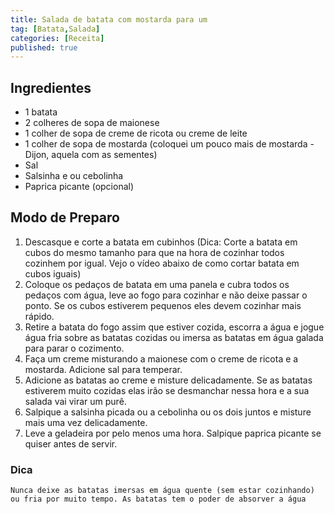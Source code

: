 ```yaml
---
title: Salada de batata com mostarda para um
tag: [Batata,Salada]
categories: [Receita]
published: true
---
```


## Ingredientes

- 1 batata
- 2 colheres de sopa de maionese
- 1 colher de sopa de creme de ricota ou creme de leite
- 1 colher de sopa de mostarda (coloquei um pouco mais de mostarda - Dijon, aquela com as sementes)
- Sal
- Salsinha e ou cebolinha
- Paprica picante (opcional)

## Modo de Preparo

1. Descasque e corte a batata em cubinhos (Dica: Corte a batata em cubos do mesmo tamanho para que na hora de cozinhar todos cozinhem por igual. Vejo o vídeo abaixo de como cortar batata em cubos iguais)
1. Coloque os pedaços de batata em uma panela e cubra todos os pedaços com água, leve ao fogo para cozinhar e não deixe passar o ponto. Se os cubos estiverem pequenos eles devem cozinhar mais rápido.
1. Retire a batata do fogo assim que estiver cozida, escorra a água e jogue água fria sobre as batatas cozidas ou imersa as batatas em água galada para parar o cozimento.
1. Faça um creme misturando a maionese com o creme de ricota e a mostarda. Adicione sal para temperar.
1. Adicione as batatas ao creme e misture delicadamente. Se as batatas estiverem muito cozidas elas irão se desmanchar nessa hora e a sua salada vai virar um purê.
1. Salpique a salsinha picada ou a cebolinha ou os dois juntos e misture mais uma vez delicadamente.
1. Leve a geladeira por pelo menos uma hora. Salpique paprica picante se quiser antes de servir.

### Dica 
    Nunca deixe as batatas imersas em água quente (sem estar cozinhando) ou fria por muito tempo. As batatas tem o poder de absorver a água
